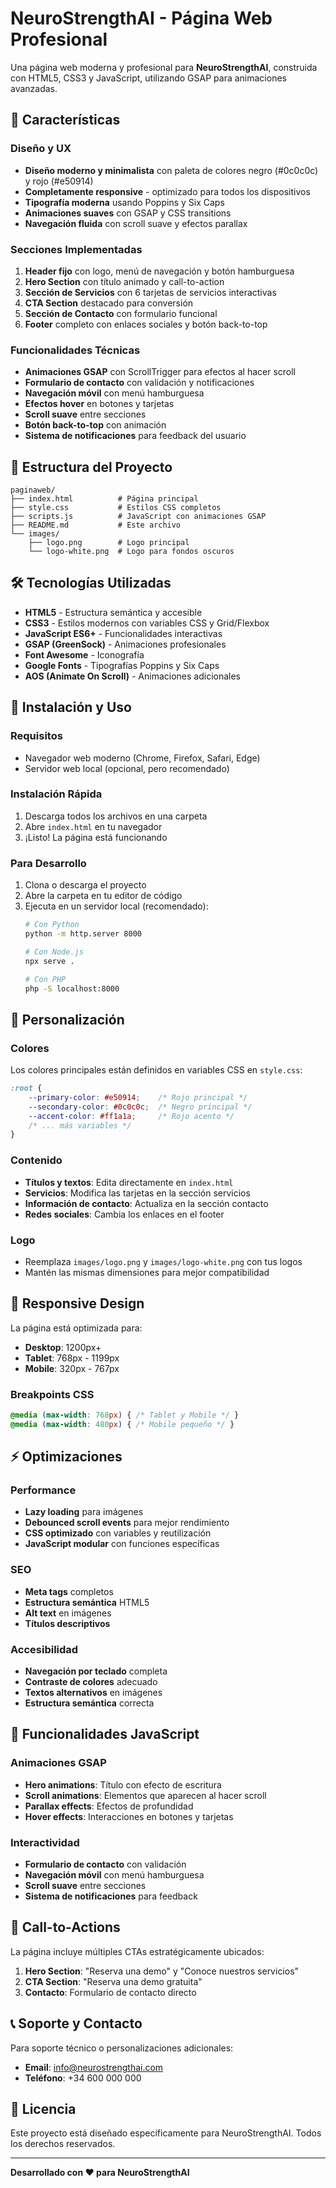 # NeuroStrengthAI - Página Web Profesional

Una página web moderna y profesional para **NeuroStrengthAI**, construida con HTML5, CSS3 y JavaScript, utilizando GSAP para animaciones avanzadas.

## 🚀 Características

### Diseño y UX
- **Diseño moderno y minimalista** con paleta de colores negro (#0c0c0c) y rojo (#e50914)
- **Completamente responsive** - optimizado para todos los dispositivos
- **Tipografía moderna** usando Poppins y Six Caps
- **Animaciones suaves** con GSAP y CSS transitions
- **Navegación fluida** con scroll suave y efectos parallax

### Secciones Implementadas
1. **Header fijo** con logo, menú de navegación y botón hamburguesa
2. **Hero Section** con título animado y call-to-action
3. **Sección de Servicios** con 6 tarjetas de servicios interactivas
4. **CTA Section** destacado para conversión
5. **Sección de Contacto** con formulario funcional
6. **Footer** completo con enlaces sociales y botón back-to-top

### Funcionalidades Técnicas
- **Animaciones GSAP** con ScrollTrigger para efectos al hacer scroll
- **Formulario de contacto** con validación y notificaciones
- **Navegación móvil** con menú hamburguesa
- **Efectos hover** en botones y tarjetas
- **Scroll suave** entre secciones
- **Botón back-to-top** con animación
- **Sistema de notificaciones** para feedback del usuario

## 📁 Estructura del Proyecto

```
paginaweb/
├── index.html          # Página principal
├── style.css           # Estilos CSS completos
├── scripts.js          # JavaScript con animaciones GSAP
├── README.md           # Este archivo
└── images/
    ├── logo.png        # Logo principal
    └── logo-white.png  # Logo para fondos oscuros
```

## 🛠️ Tecnologías Utilizadas

- **HTML5** - Estructura semántica y accesible
- **CSS3** - Estilos modernos con variables CSS y Grid/Flexbox
- **JavaScript ES6+** - Funcionalidades interactivas
- **GSAP (GreenSock)** - Animaciones profesionales
- **Font Awesome** - Iconografía
- **Google Fonts** - Tipografías Poppins y Six Caps
- **AOS (Animate On Scroll)** - Animaciones adicionales

## 🚀 Instalación y Uso

### Requisitos
- Navegador web moderno (Chrome, Firefox, Safari, Edge)
- Servidor web local (opcional, pero recomendado)

### Instalación Rápida
1. Descarga todos los archivos en una carpeta
2. Abre `index.html` en tu navegador
3. ¡Listo! La página está funcionando

### Para Desarrollo
1. Clona o descarga el proyecto
2. Abre la carpeta en tu editor de código
3. Ejecuta en un servidor local (recomendado):
   ```bash
   # Con Python
   python -m http.server 8000
   
   # Con Node.js
   npx serve .
   
   # Con PHP
   php -S localhost:8000
   ```

## 🎨 Personalización

### Colores
Los colores principales están definidos en variables CSS en `style.css`:
```css
:root {
    --primary-color: #e50914;    /* Rojo principal */
    --secondary-color: #0c0c0c;  /* Negro principal */
    --accent-color: #ff1a1a;     /* Rojo acento */
    /* ... más variables */
}
```

### Contenido
- **Títulos y textos**: Edita directamente en `index.html`
- **Servicios**: Modifica las tarjetas en la sección servicios
- **Información de contacto**: Actualiza en la sección contacto
- **Redes sociales**: Cambia los enlaces en el footer

### Logo
- Reemplaza `images/logo.png` y `images/logo-white.png` con tus logos
- Mantén las mismas dimensiones para mejor compatibilidad

## 📱 Responsive Design

La página está optimizada para:
- **Desktop**: 1200px+
- **Tablet**: 768px - 1199px
- **Mobile**: 320px - 767px

### Breakpoints CSS
```css
@media (max-width: 768px) { /* Tablet y Mobile */ }
@media (max-width: 480px) { /* Mobile pequeño */ }
```

## ⚡ Optimizaciones

### Performance
- **Lazy loading** para imágenes
- **Debounced scroll events** para mejor rendimiento
- **CSS optimizado** con variables y reutilización
- **JavaScript modular** con funciones específicas

### SEO
- **Meta tags** completos
- **Estructura semántica** HTML5
- **Alt text** en imágenes
- **Títulos descriptivos**

### Accesibilidad
- **Navegación por teclado** completa
- **Contraste de colores** adecuado
- **Textos alternativos** en imágenes
- **Estructura semántica** correcta

## 🔧 Funcionalidades JavaScript

### Animaciones GSAP
- **Hero animations**: Título con efecto de escritura
- **Scroll animations**: Elementos que aparecen al hacer scroll
- **Parallax effects**: Efectos de profundidad
- **Hover effects**: Interacciones en botones y tarjetas

### Interactividad
- **Formulario de contacto** con validación
- **Navegación móvil** con menú hamburguesa
- **Scroll suave** entre secciones
- **Sistema de notificaciones** para feedback

## 🎯 Call-to-Actions

La página incluye múltiples CTAs estratégicamente ubicados:
1. **Hero Section**: "Reserva una demo" y "Conoce nuestros servicios"
2. **CTA Section**: "Reserva una demo gratuita"
3. **Contacto**: Formulario de contacto directo

## 📞 Soporte y Contacto

Para soporte técnico o personalizaciones adicionales:
- **Email**: info@neurostrengthai.com
- **Teléfono**: +34 600 000 000

## 📄 Licencia

Este proyecto está diseñado específicamente para NeuroStrengthAI. Todos los derechos reservados.

---

**Desarrollado con ❤️ para NeuroStrengthAI** 